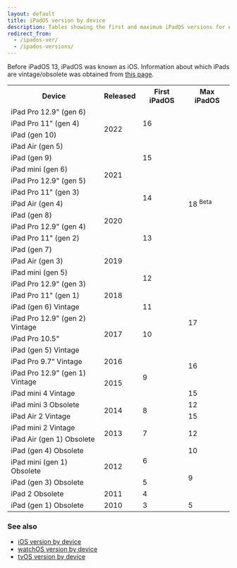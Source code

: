 ```yaml
---
layout: default
title: iPadOS version by device
description: Tables showing the first and maximum iPadOS versions for each iPad.
redirect_from:
  - /ipados-ver/
  - /ipados-versions/
---
```


Before iPadOS 13, iPadOS was known as iOS. Information about which iPads are vintage/obsolete was obtained from <a href="https://support.apple.com/en-us/HT201624">this page</a>.

<table class="full-width">
  <tr>
    <th>Device</th>
    <th>Released</th>
    <th>First iPadOS</th>
    <th>Max iPadOS</th>
  </tr>
  <tr>
    <td>iPad Pro 12.9" (gen 6)</td>
    <td rowspan="4">2022</td>
    <td rowspan="3">16</td>
    <td rowspan="17" class="green">18 <sup class="beta">Beta</sup></td>
  </tr>
  <tr>
    <td>iPad Pro 11" (gen 4)</td>
  </tr>
  <tr>
    <td>iPad (gen 10)</td>
  </tr>
  <tr>
    <td>iPad Air (gen 5)</td>
    <td rowspan="3">15</td>
  </tr>
  <tr>
    <td>iPad (gen 9)</td>
    <td rowspan="4">2021</td>
  </tr>
  <tr>
    <td>iPad mini (gen 6)</td>
  </tr>
  <tr>
    <td>iPad Pro 12.9" (gen 5)</td>
    <td rowspan="4">14</td>
  </tr>
  <tr>
    <td>iPad Pro 11" (gen 3)</td>
  </tr>
  <tr>
    <td>iPad Air (gen 4)</td>
    <td rowspan="4">2020</td>
  </tr>
  <tr>
    <td>iPad (gen 8)</td>
  </tr>
  <tr>
    <td>iPad Pro 12.9" (gen 4)</td>
    <td rowspan="3">13</td>
  </tr>
  <tr>
    <td>iPad Pro 11" (gen 2)</td>
  </tr>
  <tr>
    <td>iPad (gen 7)</td>
    <td rowspan="3">2019</td>
  </tr>
  <tr>
    <td>iPad Air (gen 3)</td>
    <td rowspan="4">12</td>
  </tr>
  <tr>
    <td>iPad mini (gen 5)</td>
  </tr>
  <tr>
    <td>iPad Pro 12.9" (gen 3)</td>
    <td rowspan="3">2018</td>
  </tr>
  <tr>
    <td>iPad Pro 11" (gen 1)</td>
  </tr>
  <tr>
    <td>iPad (gen 6) <span class="yellow-bubble">Vintage</span></td>
    <td>11</td>
    <td rowspan="3" class="light-green">17</td>
  </tr>
  <tr>
    <td>iPad Pro 12.9" (gen 2) <span class="yellow-bubble">Vintage</span></td>
    <td rowspan="3">2017</td>
    <td rowspan="3">10</td>
  </tr>
  <tr>
    <td>iPad Pro 10.5"</td>
  </tr>
  <tr>
    <td>iPad (gen 5) <span class="yellow-bubble">Vintage</span></td>
    <td rowspan="3">16</td>
  </tr>
  <tr>
    <td>iPad Pro 9.7" <span class="yellow-bubble">Vintage</span></td>
    <td>2016</td>
    <td rowspan="3">9</td>
  </tr>
  <tr>
    <td>iPad Pro 12.9" (gen 1) <span class="yellow-bubble">Vintage</span></td>
    <td rowspan="2">2015</td>
  </tr>
  <tr>
    <td>iPad mini 4 <span class="yellow-bubble">Vintage</span></td>
    <td>15</td>
  </tr>
  <tr>
    <td>iPad mini 3 <span class="orange-bubble">Obsolete</span></td>
    <td rowspan="2">2014</td>
    <td rowspan="2">8</td>
    <td>12</td>
  </tr>
  <tr>
    <td>iPad Air 2 <span class="yellow-bubble">Vintage</span></td>
    <td>15</td>
  </tr>
  <tr>
    <td>iPad mini 2 <span class="yellow-bubble">Vintage</span></td>
    <td rowspan="2">2013</td>
    <td rowspan="2">7</td>
    <td rowspan="2">12</td>
  </tr>
  <tr>
    <td>iPad Air (gen 1) <span class="orange-bubble">Obsolete</span></td>
  </tr>
  <tr>
    <td>iPad (gen 4) <span class="orange-bubble">Obsolete</span></td>
    <td rowspan="3">2012</td>
    <td rowspan="2">6</td>
    <td>10</td>
  </tr>
  <tr>
    <td>iPad mini (gen 1) <span class="orange-bubble">Obsolete</span></td>
    <td rowspan="3">9</td>
  </tr>
  <tr>
    <td>iPad (gen 3) <span class="orange-bubble">Obsolete</span></td>
    <td>5</td>
  </tr>
  <tr>
    <td>iPad 2 <span class="orange-bubble">Obsolete</span></td>
    <td>2011</td>
    <td>4</td>
  </tr>
  <tr>
    <td>iPad (gen 1) <span class="orange-bubble">Obsolete</span></td>
    <td>2010</td>
    <td>3</td>
    <td>5</td>
  </tr>
</table>

### See also

* [iOS version by device](/ios)
* [watchOS version by device](/watchos)
* [tvOS version by device](/tvos)
